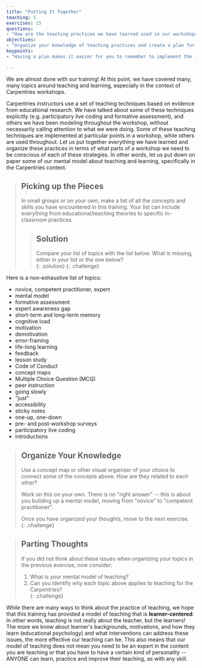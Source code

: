```yaml
---
title: "Putting It Together"
teaching: 5
exercises: 15
questions:
- "How are the teaching practices we have learned used in our workshops?"
objectives:
- "Organize your knowledge of teaching practices and create a plan for using these practices in a Carpentries workshop."
keypoints:
- "Having a plan makes it easier for you to remember to implement the important teaching practices you have learned."

---
```


We are almost done with our training!  At this point, we have covered many, many topics
around teaching and learning, especially in the context of Carpentries workshops.

Carpentries instructors use a set of teaching techniques based on evidence from
educational research. We have talked about some of these techniques explicitly
(e.g. participatory live coding and formative assessment), and others we have been modeling throughout
the workshop, without necessarily calling attention to what we were doing. Some of
these teaching techniques are implemented at particular points in a workshop, while
others are used throughout. Let us put together everything we have learned and organize
these practices in terms of what parts of a workshop we need to be conscious of each
of these strategies. In other words, let us put down on paper some of our mental model
about teaching and learning, specifically in the Carpentries context.  

> ## Picking up the Pieces
>
> In small groups or on your own, make a list of all the concepts and skills you have
> encountered in this training.  Your list can include everything from
> educational/teaching theories to specific in-classroom practices.  
>
> > ## Solution
> >
> > Compare your list of topics with the list below.  What is missing, either in your
> > list or the one below?  
> {: .solution}
{: .challenge}

Here is a non-exhaustive list of topics:

* novice, competent practitioner, expert
* mental model
* formative assessment
* expert awareness gap
* short-term and long-term memory
* cognitive load
* motivation
* demotivation
* error-framing
* life-long learning
* feedback
* lesson study
* Code of Conduct
* concept maps
* Multiple Choice Question (MCQ)
* peer instruction
* going slowly
* "just"
* accessibility
* sticky notes
* one-up, one-down
* pre- and post-workshop surveys
* participatory live coding
* introductions


> ## Organize Your Knowledge
>
> Use a concept map or other visual organiser of your choice to connect some of 
> the concepts above. How are they related to each other? 
>
> Work on this on your own.  There is no "right answer" -- this is about you building
> up a mental model, moving from "novice" to "competent practitioner".
>
> Once you have organized your thoughts, move to the next exercise.  
{: .challenge}

> ## Parting Thoughts
>
> If you did not think about these issues when organizing your topics in the previous
> exercise, now consider:
> 1. What is your mental model of teaching?
> 2. Can you identify why each topic above applies to teaching for the Carpentries?  
{: .challenge}

While there are many ways to
think about the practice of teaching, we hope that this training has provided a model of
teaching that is **learner-centered**.  In other words, teaching is not really about the
teacher, but the learners!  The more we know about learner's backgrounds, motivations,
and how they learn (educational psychology) and what interventions can address these
issues, the more effective our teaching can be.  This also means that our model of teaching
does not mean you need to be an expert in the content you are teaching or that you have
to have a certain kind of personality -- ANYONE can learn, practice and improve their
teaching, as with any skill.  
